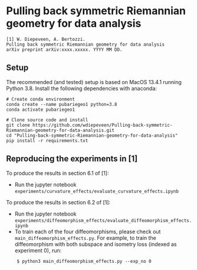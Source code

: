 # Pulling back symmetric Riemannian geometry for data analysis

    [1] W. Diepeveen, A. Bertozzi.  
    Pulling back symmetric Riemannian geometry for data analysis
    arXiv preprint arXiv:xxxx.xxxxx. YYYY MM DD.

Setup
-----

The recommended (and tested) setup is based on MacOS 13.4.1 running Python 3.8. Install the following dependencies with anaconda:

    # Create conda environment
    conda create --name pubariegeo1 python=3.8
    conda activate pubariegeo1

    # Clone source code and install
    git clone https://github.com/wdiepeveen/Pulling-back-symmetric-Riemannian-geometry-for-data-analysis.git
    cd "Pulling-back-symmetric-Riemannian-geometry-for-data-analysis"
    pip install -r requirements.txt


Reproducing the experiments in [1]
----------------------------------

To produce the results in section 6.1 of [1]:
* Run the jupyter notebook `experiments/curvature_effects/evaluate_curvature_effects.ipynb`

To produce the results in section 6.2 of [1]:
* Run the jupyter notebook `experiments/diffeomorphism_effects/evaluate_diffeomorphism_effects.ipynb`
* To train each of the four diffeomorphisms, please check out `main_diffeomorphism_effects.py`. For example, to train the diffeomorphism with both subspace and isometry loss (indexed as experiment 0), run:
```
    $ python3 main_diffeomorphism_effects.py --exp_no 0
```
